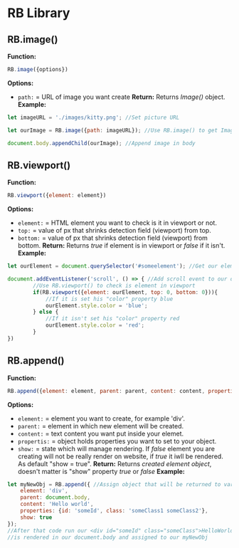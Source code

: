 # RB Library

## RB.image()
**Function:**
```js
RB.image({options})
```
**Options:**
- ```path:``` = URL of image you want create
**Return:** Returns *Image()* object.
**Example:**
```js
let imageURL = './images/kitty.png'; //Set picture URL

let ourImage = RB.image({path: imageURL}); //Use RB.image() to get Image object

document.body.appendChild(ourImage); //Append image in body
```

## RB.viewport()
**Function:**
```js
RB.viewport({element: element})
```
**Options:**
- ```element:``` = HTML element you want to check is it in viewport or not.
- ```top:``` = value of px that shrinks detection field (viewport) from top.
- ```bottom:``` = value of px that shrinks detection field (viewport) from bottom.
**Return:** Returns *true* if element is in viewport or *false* if it isn't.
**Example:**
```js
let ourElement = document.querySelector('#someelement'); //Get our element

document.addEventListener('scroll', () => { //Add scroll event to our document
        //Use RB.viewport() to check is element in viewport
        if(RB.viewport({element: ourElement, top: 0, bottom: 0})){ 
            //If it is set his "color" property blue
            ourElement.style.color = 'blue';
        } else {
            //If it isn't set his "color" property red
            ourElement.style.color = 'red';
        }
})
```

## RB.append()
**Function:**
```js
RB.append({element: element, parent: parent, content: content, properties: {properties}, show: show})
```
**Options:**
- ```element:``` = element you want to create, for example 'div'.
- ```parent:``` = element in which new element will be created.
- ```content:``` = text content you want put inside your elemet.
- ```propertis:``` = object holds properties you want to set to your object.
- ```show:``` = state which will manage rendering. If *false* element you are creating will not be really render on website, if *true* it iwll be rendered. As default "show = true".
**Return:** Returns *created element object*, doesn't matter is "show" property *true* or *false*
**Example:**
```js
let myNewObj = RB.append({ //Assign object that will be returned to variable "myNewObj"
    element: 'div', 
    parent: document.body, 
    content: 'Hello world',
    properties: {id: 'someId', class: 'someClass1 someClass2'},
    show: true
});
//After that code run our <div id="someId" class="someClass">HelloWorld</div>
//is rendered in our document.body and assigned to our myNewObj
```